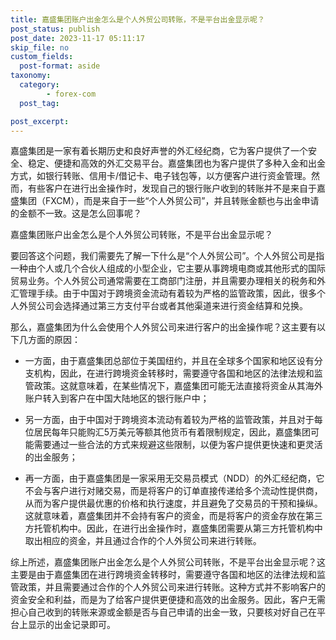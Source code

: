 ```yaml
---
title: 嘉盛集团账户出金怎么是个人外贸公司转账，不是平台出金显示呢？
post_status: publish
post_date: 2023-11-17 05:11:17
skip_file: no
custom_fields: 
  post-format: aside
taxonomy:
  category:
        - forex-com
  post_tag:

post_excerpt: 
---
```

嘉盛集团是一家有着长期历史和良好声誉的外汇经纪商，它为客户提供了一个安全、稳定、便捷和高效的外汇交易平台。嘉盛集团也为客户提供了多种入金和出金方式，如银行转账、信用卡/借记卡、电子钱包等，以方便客户进行资金管理。然而，有些客户在进行出金操作时，发现自己的银行账户收到的转账并不是来自于嘉盛集团（FXCM），而是来自于一些“个人外贸公司”，并且转账金额也与出金申请的金额不一致。这是怎么回事呢？

嘉盛集团账户出金怎么是个人外贸公司转账，不是平台出金显示呢？

要回答这个问题，我们需要先了解一下什么是“个人外贸公司”。个人外贸公司是指一种由个人或几个合伙人组成的小型企业，它主要从事跨境电商或其他形式的国际贸易业务。个人外贸公司通常需要在工商部门注册，并且需要办理相关的税务和外汇管理手续。由于中国对于跨境资金流动有着较为严格的监管政策，因此，很多个人外贸公司会选择通过第三方支付平台或者其他渠道来进行资金结算和兑换。

那么，嘉盛集团为什么会使用个人外贸公司来进行客户的出金操作呢？这主要有以下几方面的原因：

* 一方面，由于嘉盛集团总部位于美国纽约，并且在全球多个国家和地区设有分支机构，因此，在进行跨境资金转移时，需要遵守各国和地区的法律法规和监管政策。这就意味着，在某些情况下，嘉盛集团可能无法直接将资金从其海外账户转入到客户在中国大陆地区的银行账户中；

* 另一方面，由于中国对于跨境资本流动有着较为严格的监管政策，并且对于每位居民每年只能购汇5万美元等额其他货币有着限制规定，因此，嘉盛集团可能需要通过一些合法的方式来规避这些限制，以便为客户提供更快速和更灵活的出金服务；

* 再一方面，由于嘉盛集团是一家采用无交易员模式（NDD）的外汇经纪商，它不会与客户进行对赌交易，而是将客户的订单直接传递给多个流动性提供商，从而为客户提供最优惠的价格和执行速度，并且避免了交易员的干预和操纵。这就意味着，嘉盛集团并不会持有客户的资金，而是将客户的资金存放在第三方托管机构中。因此，在进行出金操作时，嘉盛集团需要从第三方托管机构中取出相应的资金，并且通过合作的个人外贸公司来进行转账。

综上所述，嘉盛集团账户出金怎么是个人外贸公司转账，不是平台出金显示呢？这主要是由于嘉盛集团在进行跨境资金转移时，需要遵守各国和地区的法律法规和监管政策，并且需要通过合作的个人外贸公司来进行转账。这种方式并不影响客户的资金安全和利益，而是为了给客户提供更便捷和高效的出金服务。因此，客户无需担心自己收到的转账来源或金额是否与自己申请的出金一致，只要核对好自己在平台上显示的出金记录即可。